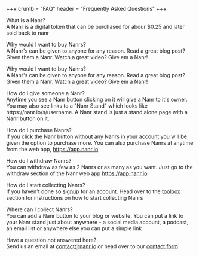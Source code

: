 +++
crumb = "FAQ"
header = "Frequently Asked Questions"
+++
<div class="container">
    <p>
        <div class="question">What is a Nanr?</div>
        <div>A Nanr is a digital token that can be purchased for abour $0.25 and later sold back to nanr</div>
    </p>
    <p>
        <div class="question">Why would I want to buy Nanrs?</div>
        <div>A Nanr's can be given to anyone for any reason. Read a great blog post? Given them a Nanr. Watch a great video? Give em a Nanr!</div>
    </p>
    <p>
        <div class="question">Why would I want to buy Nanrs?</div>
        <div>A Nanr's can be given to anyone for any reason. Read a great blog post? Given them a Nanr. Watch a great video? Give em a Nanr!</div>
    </p>
    <p>
        <div class="question">How do I give someone a Nanr?</div>
        <div>Anytime you see a Nanr button clicking on it will give a Nanr to it's owner. You may also see links to a "Nanr Stand" which looks like https://nanr.io/s/username. A Nanr stand is just a stand alone page with a Nanr button on it.</div>
    </p>
    <p>
        <div class="question">How do I purchase Nanrs?</div>
        <div>If you click the Nanr button without any Nanrs in your account you will be given the option to purchase more. You can also purchase Nanrs at anytime from the web app, <a href="https://app.nanr.io">https://app.nanr.io</a></div>
    </p>
    <p>
        <div class="question">How do I withdraw Nanrs?</div>
        <div>You can withdraw as few as 2 Nanrs or as many as you want. Just go to the withdraw section of the Nanr web app <a href="https://app.nanr.io">https://app.nanr.io</a></div>
    </p>
    <p>
        <div class="question">How do I start collecting Nanrs?</div>
        <div>If you haven't done so <a href="https://app.nanr.io/account/signup">signup</a> for an account. Head over to the <a href="https://app.nanr.io/account/integrate">toolbox</a> section for instructions on how to start collecting Nanrs</div>
    </p>
    <p>
        <div class="question">Where can I collect Nanrs?</div>
        <div>You can add a Nanr button to your blog or website. You can put a link to your Nanr stand just about anywhere - a social media account, a podcast, an email list or anywhere else you can put a simple link</div>
    </p>
    <p>
        <div class="question">Have a question not answered here?</div>
        <div>Send us an email at <a href="mailto:contact@nanr.io">contact@nanr.io</a> or head over to our <a href="/contact">contact form</a></div>
    </p>
</div>